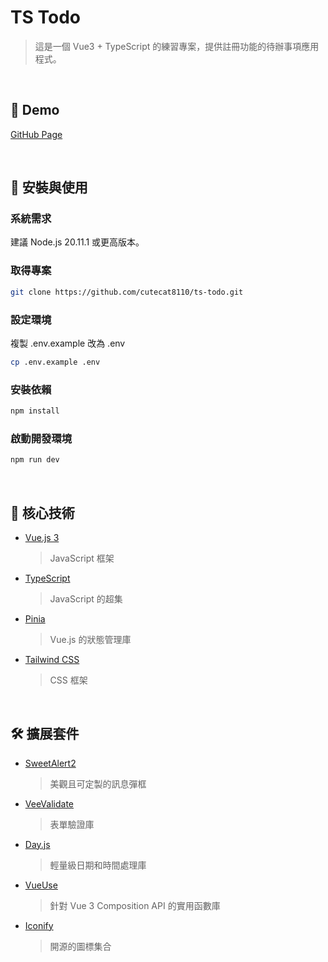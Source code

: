 # TS Todo

> 這是一個 Vue3 + TypeScript 的練習專案，提供註冊功能的待辦事項應用程式。

<br />

## 🌸 Demo

[GitHub Page](https://cutecat8110.github.io/ts-todo/)

<br />

## 🌈 安裝與使用

### 系統需求

建議 Node.js 20.11.1 或更高版本。

### 取得專案

```sh
git clone https://github.com/cutecat8110/ts-todo.git
```

### 設定環境

複製 .env.example 改為 .env

```sh
cp .env.example .env
```

### 安裝依賴

```sh
npm install
```

### 啟動開發環境

```sh
npm run dev
```

<br />

## 🔨 核心技術

- [Vue.js 3](https://vuejs.org/)

  > JavaScript 框架

- [TypeScript](https://www.typescriptlang.org/)

  > JavaScript 的超集

- [Pinia](https://pinia.vuejs.org/)

  > Vue.js 的狀態管理庫

- [Tailwind CSS](https://tailwindcss.com/)

  > CSS 框架

<br />

## 🛠️ 擴展套件

- [SweetAlert2](https://sweetalert2.github.io/)

  > 美觀且可定製的訊息彈框

- [VeeValidate](https://vee-validate.logaretm.com/v4/)

  > 表單驗證庫

- [Day.js](https://day.js.org/)

  > 輕量級日期和時間處理庫

- [VueUse](https://vueuse.org/)

  > 針對 Vue 3 Composition API 的實用函數庫

- [Iconify](https://iconify.design/)

  > 開源的圖標集合
